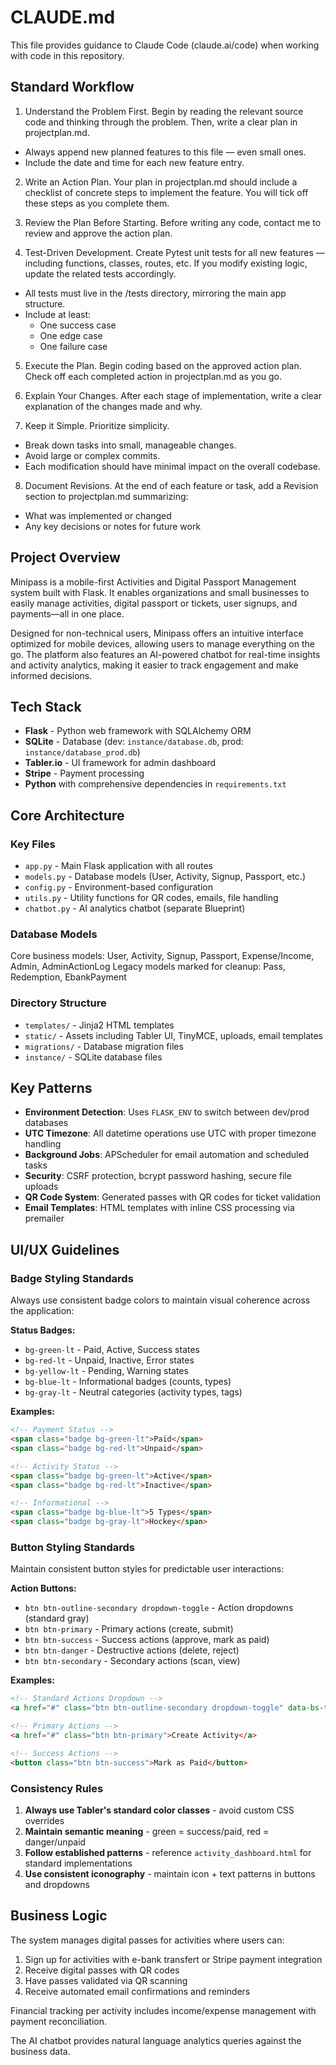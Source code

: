 # CLAUDE.md

This file provides guidance to Claude Code (claude.ai/code) when working with code in this repository.

## Standard Workflow

1. Understand the Problem First. Begin by reading the relevant source code and thinking through the problem. Then, write a clear plan in projectplan.md.

 - Always append new planned features to this file — even small ones.
 - Include the date and time for each new feature entry.

2. Write an Action Plan. Your plan in projectplan.md should include a checklist of concrete steps to implement the feature. You will tick off these steps as you complete them.

3. Review the Plan Before Starting. Before writing any code, contact me to review and approve the action plan.

4. Test-Driven Development. Create Pytest unit tests for all new features — including functions, classes, routes, etc. If you modify existing logic, update the related tests accordingly.

 - All tests must live in the /tests directory, mirroring the main app structure.
 - Include at least:
   - One success case
   - One edge case
   - One failure case

5. Execute the Plan. Begin coding based on the approved action plan. Check off each completed action in projectplan.md as you go.

6. Explain Your Changes. After each stage of implementation, write a clear explanation of the changes made and why.

7. Keep it Simple. Prioritize simplicity.
 - Break down tasks into small, manageable changes.
 - Avoid large or complex commits.
 - Each modification should have minimal impact on the overall codebase.

8. Document Revisions. At the end of each feature or task, add a Revision section to projectplan.md summarizing:
 - What was implemented or changed
 - Any key decisions or notes for future work
















## Project Overview

Minipass is a mobile-first Activities and Digital Passport Management system built with Flask. It enables organizations and small businesses to easily manage activities, digital passport or tickets, user signups, and payments—all in one place.

Designed for non-technical users, Minipass offers an intuitive interface optimized for mobile devices, allowing users to manage everything on the go. The platform also features an AI-powered chatbot for real-time insights and activity analytics, making it easier to track engagement and make informed decisions.

## Tech Stack

- **Flask** - Python web framework with SQLAlchemy ORM
- **SQLite** - Database (dev: `instance/database.db`, prod: `instance/database_prod.db`)
- **Tabler.io** - UI framework for admin dashboard
- **Stripe** - Payment processing
- **Python** with comprehensive dependencies in `requirements.txt`

## Core Architecture

### Key Files
- `app.py` - Main Flask application with all routes
- `models.py` - Database models (User, Activity, Signup, Passport, etc.)
- `config.py` - Environment-based configuration
- `utils.py` - Utility functions for QR codes, emails, file handling
- `chatbot.py` - AI analytics chatbot (separate Blueprint)

### Database Models
Core business models: User, Activity, Signup, Passport, Expense/Income, Admin, AdminActionLog
Legacy models marked for cleanup: Pass, Redemption, EbankPayment

### Directory Structure
- `templates/` - Jinja2 HTML templates
- `static/` - Assets including Tabler UI, TinyMCE, uploads, email templates
- `migrations/` - Database migration files
- `instance/` - SQLite database files



## Key Patterns

- **Environment Detection**: Uses `FLASK_ENV` to switch between dev/prod databases
- **UTC Timezone**: All datetime operations use UTC with proper timezone handling
- **Background Jobs**: APScheduler for email automation and scheduled tasks
- **Security**: CSRF protection, bcrypt password hashing, secure file uploads
- **QR Code System**: Generated passes with QR codes for ticket validation
- **Email Templates**: HTML templates with inline CSS processing via premailer

## UI/UX Guidelines

### Badge Styling Standards
Always use consistent badge colors to maintain visual coherence across the application:

**Status Badges:**
- `bg-green-lt` - Paid, Active, Success states
- `bg-red-lt` - Unpaid, Inactive, Error states  
- `bg-yellow-lt` - Pending, Warning states
- `bg-blue-lt` - Informational badges (counts, types)
- `bg-gray-lt` - Neutral categories (activity types, tags)

**Examples:**
```html
<!-- Payment Status -->
<span class="badge bg-green-lt">Paid</span>
<span class="badge bg-red-lt">Unpaid</span>

<!-- Activity Status -->
<span class="badge bg-green-lt">Active</span>
<span class="badge bg-red-lt">Inactive</span>

<!-- Informational -->
<span class="badge bg-blue-lt">5 Types</span>
<span class="badge bg-gray-lt">Hockey</span>
```

### Button Styling Standards
Maintain consistent button styles for predictable user interactions:

**Action Buttons:**
- `btn btn-outline-secondary dropdown-toggle` - Action dropdowns (standard gray)
- `btn btn-primary` - Primary actions (create, submit)
- `btn btn-success` - Success actions (approve, mark as paid)
- `btn btn-danger` - Destructive actions (delete, reject)
- `btn btn-secondary` - Secondary actions (scan, view)

**Examples:**
```html
<!-- Standard Actions Dropdown -->
<a href="#" class="btn btn-outline-secondary dropdown-toggle" data-bs-toggle="dropdown">Actions</a>

<!-- Primary Actions -->
<a href="#" class="btn btn-primary">Create Activity</a>

<!-- Success Actions -->
<button class="btn btn-success">Mark as Paid</button>
```

### Consistency Rules
1. **Always use Tabler's standard color classes** - avoid custom CSS overrides
2. **Maintain semantic meaning** - green = success/paid, red = danger/unpaid
3. **Follow established patterns** - reference `activity_dashboard.html` for standard implementations
4. **Use consistent iconography** - maintain icon + text patterns in buttons and dropdowns

## Business Logic

The system manages digital passes for activities where users can:
1. Sign up for activities with e-bank transfert or Stripe payment integration
2. Receive digital passes with QR codes
3. Have passes validated via QR scanning
4. Receive automated email confirmations and reminders

Financial tracking per activity includes income/expense management with payment reconciliation.

The AI chatbot provides natural language analytics queries against the business data.